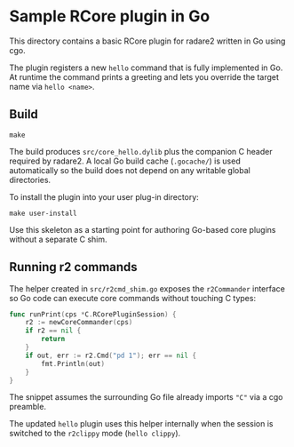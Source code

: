 # Sample RCore plugin in Go

This directory contains a basic RCore plugin for radare2 written in Go using cgo.

The plugin registers a new `hello` command that is fully implemented in Go. At runtime the command prints a greeting and lets you override the target name via `hello <name>`.

## Build

```
make
```

The build produces `src/core_hello.dylib` plus the companion C header required by radare2. A local Go build cache (`.gocache/`) is used automatically so the build does not depend on any writable global directories.

To install the plugin into your user plug-in directory:

```
make user-install
```

Use this skeleton as a starting point for authoring Go-based core plugins without a separate C shim.

## Running r2 commands

The helper created in `src/r2cmd_shim.go` exposes the `r2Commander` interface so Go code can execute core commands without touching C types:

```go
func runPrint(cps *C.RCorePluginSession) {
	r2 := newCoreCommander(cps)
	if r2 == nil {
		return
	}
	if out, err := r2.Cmd("pd 1"); err == nil {
		fmt.Println(out)
	}
}
```

The snippet assumes the surrounding Go file already imports `"C"` via a cgo preamble.

The updated `hello` plugin uses this helper internally when the session is switched to the `r2clippy` mode (`hello clippy`).
